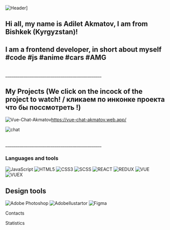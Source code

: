 ![Header](https://github.com/AdiletAkamtov/AdiletAkamtov/blob/main/assets/AdiletAkamtov.gif)]

## Hi all, my name is Adilet Akmatov, I am from Bishkek (Kyrgyzstan)!
## I am a frontend developer, in short about myself #code #js #anime #cars #AMG


<br>_______________________________________________<br>

## My Projects (We click on the incock of the project to watch! / кликаем по инконке проекта что бы поссмотреть !)



![Vue-Chat-Akmatov](https://img.shields.io/badge/-Vuechatakmatov-8C4ACC?style=for-the-badge&logo=firebase?link=http://left&link=https://vue-chat-akmatov.web.app/)https://vue-chat-akmatov.web.app/

![chat](https://img.shields.io/endpoint?url=https://vue-chat-akmatov.web.app/&style<STYLE>)








<br>_______________________________________________<br>

### Languages and tools

![JavaScript](https://img.shields.io/badge/-Javascript-8C4ACC?style=for-the-badge&logo=JavaScript)
![HTML5](https://img.shields.io/badge/-HTML-8C4ACC?style=for-the-badge&logo=HTML5)
![CSS3](https://img.shields.io/badge/-CSS3-8C4ACC?style=for-the-badge&logo=css3)
![SCSS](https://img.shields.io/badge/-SCSS-8C4ACC?style=for-the-badge&logo=sass)
![REACT](https://img.shields.io/badge/-REACT-8C4ACC?style=for-the-badge&logo=react)
![REDUX](https://img.shields.io/badge/-REDUX-8C4ACC?style=for-the-badge&logo=redux)
![VUE](https://img.shields.io/badge/-VUE-8C4ACC?style=for-the-badge&logo=V)
![VUEX](https://img.shields.io/badge/-VUEX-8C4ACC?style=for-the-badge&logo=)

## Design tools
![Adobe Photoshop](https://img.shields.io/badge/-AdobePhotoshop-8C4ACC?style=for-the-badge&logo=AdobePhotoshop)
![AdobeIlustartor](https://img.shields.io/badge/-AdobeIlustartor-8C4ACC?style=for-the-badge&logo=Adobe)
![Figma](https://img.shields.io/badge/-Figma-8C4ACC?style=for-the-badge&logo=Figma)


Contacts

Statistics

